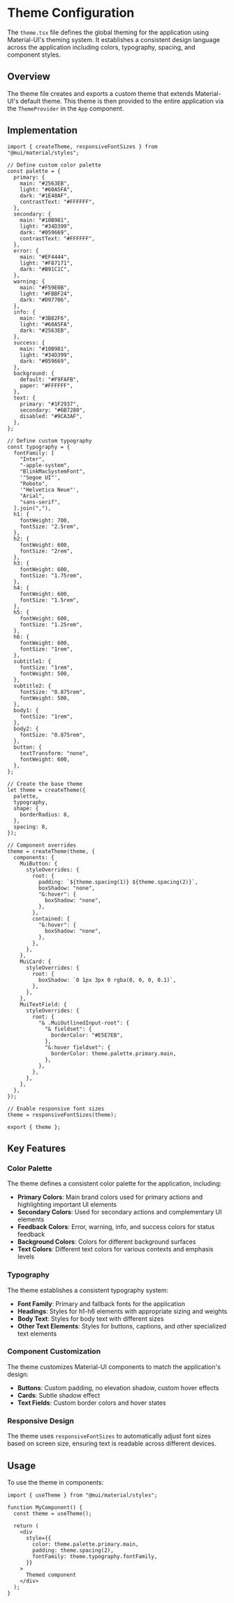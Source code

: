 # Theme Configuration

The `theme.tsx` file defines the global theming for the application using Material-UI's theming system. It establishes a consistent design language across the application including colors, typography, spacing, and component styles.

## Overview

The theme file creates and exports a custom theme that extends Material-UI's default theme. This theme is then provided to the entire application via the `ThemeProvider` in the `App` component.

## Implementation

```tsx
import { createTheme, responsiveFontSizes } from "@mui/material/styles";

// Define custom color palette
const palette = {
  primary: {
    main: "#2563EB",
    light: "#60A5FA",
    dark: "#1E40AF",
    contrastText: "#FFFFFF",
  },
  secondary: {
    main: "#10B981",
    light: "#34D399",
    dark: "#059669",
    contrastText: "#FFFFFF",
  },
  error: {
    main: "#EF4444",
    light: "#F87171",
    dark: "#B91C1C",
  },
  warning: {
    main: "#F59E0B",
    light: "#FBBF24",
    dark: "#D97706",
  },
  info: {
    main: "#3B82F6",
    light: "#60A5FA",
    dark: "#2563EB",
  },
  success: {
    main: "#10B981",
    light: "#34D399",
    dark: "#059669",
  },
  background: {
    default: "#F9FAFB",
    paper: "#FFFFFF",
  },
  text: {
    primary: "#1F2937",
    secondary: "#6B7280",
    disabled: "#9CA3AF",
  },
};

// Define custom typography
const typography = {
  fontFamily: [
    "Inter",
    "-apple-system",
    "BlinkMacSystemFont",
    '"Segoe UI"',
    "Roboto",
    '"Helvetica Neue"',
    "Arial",
    "sans-serif",
  ].join(","),
  h1: {
    fontWeight: 700,
    fontSize: "2.5rem",
  },
  h2: {
    fontWeight: 600,
    fontSize: "2rem",
  },
  h3: {
    fontWeight: 600,
    fontSize: "1.75rem",
  },
  h4: {
    fontWeight: 600,
    fontSize: "1.5rem",
  },
  h5: {
    fontWeight: 600,
    fontSize: "1.25rem",
  },
  h6: {
    fontWeight: 600,
    fontSize: "1rem",
  },
  subtitle1: {
    fontSize: "1rem",
    fontWeight: 500,
  },
  subtitle2: {
    fontSize: "0.875rem",
    fontWeight: 500,
  },
  body1: {
    fontSize: "1rem",
  },
  body2: {
    fontSize: "0.875rem",
  },
  button: {
    textTransform: "none",
    fontWeight: 600,
  },
};

// Create the base theme
let theme = createTheme({
  palette,
  typography,
  shape: {
    borderRadius: 8,
  },
  spacing: 8,
});

// Component overrides
theme = createTheme(theme, {
  components: {
    MuiButton: {
      styleOverrides: {
        root: {
          padding: `${theme.spacing(1)} ${theme.spacing(2)}`,
          boxShadow: "none",
          "&:hover": {
            boxShadow: "none",
          },
        },
        contained: {
          "&:hover": {
            boxShadow: "none",
          },
        },
      },
    },
    MuiCard: {
      styleOverrides: {
        root: {
          boxShadow: `0 1px 3px 0 rgba(0, 0, 0, 0.1)`,
        },
      },
    },
    MuiTextField: {
      styleOverrides: {
        root: {
          "& .MuiOutlinedInput-root": {
            "& fieldset": {
              borderColor: "#E5E7EB",
            },
            "&:hover fieldset": {
              borderColor: theme.palette.primary.main,
            },
          },
        },
      },
    },
  },
});

// Enable responsive font sizes
theme = responsiveFontSizes(theme);

export { theme };
```

## Key Features

### Color Palette

The theme defines a consistent color palette for the application, including:

- **Primary Colors**: Main brand colors used for primary actions and highlighting important UI elements
- **Secondary Colors**: Used for secondary actions and complementary UI elements
- **Feedback Colors**: Error, warning, info, and success colors for status feedback
- **Background Colors**: Colors for different background surfaces
- **Text Colors**: Different text colors for various contexts and emphasis levels

### Typography

The theme establishes a consistent typography system:

- **Font Family**: Primary and fallback fonts for the application
- **Headings**: Styles for h1-h6 elements with appropriate sizing and weights
- **Body Text**: Styles for body text with different sizes
- **Other Text Elements**: Styles for buttons, captions, and other specialized text elements

### Component Customization

The theme customizes Material-UI components to match the application's design:

- **Buttons**: Custom padding, no elevation shadow, custom hover effects
- **Cards**: Subtle shadow effect
- **Text Fields**: Custom border colors and hover states

### Responsive Design

The theme uses `responsiveFontSizes` to automatically adjust font sizes based on screen size, ensuring text is readable across different devices.

## Usage

To use the theme in components:

```tsx
import { useTheme } from "@mui/material/styles";

function MyComponent() {
  const theme = useTheme();

  return (
    <div
      style={{
        color: theme.palette.primary.main,
        padding: theme.spacing(2),
        fontFamily: theme.typography.fontFamily,
      }}
    >
      Themed component
    </div>
  );
}
```
